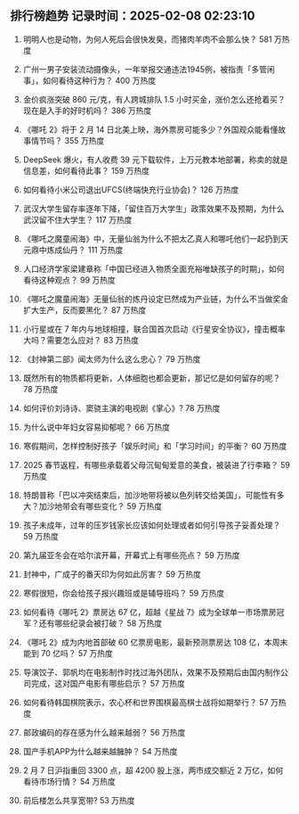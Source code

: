 
## 排行榜趋势 记录时间：2025-02-08 02:23:10
  
  1. 明明人也是动物，为何人死后会很快发臭，而猪肉羊肉不会那么快？ 581 万热度
    
  2. 广州一男子安装流动摄像头，一年举报交通违法1945例，被指责「多管闲事」，如何看待这种行为？ 400 万热度
    
  3. 金价疯涨突破 860 元/克，有人跨城排队 1.5 小时买金，涨价怎么还抢着买？现在是入手的好时机吗？ 386 万热度
    
  4. 《哪吒 2》将于 2 月 14 日北美上映，海外票房可能多少？外国观众能看懂故事情节吗？ 355 万热度
    
  5. DeepSeek 爆火，有人收费 39 元下载软件，上万元教本地部署，称卖的就是信息差，如何看待此事？ 159 万热度
    
  6. 如何看待小米公司退出UFCS(终端快充行业协会)？ 126 万热度
    
  7. 武汉大学生留存率逐年下降，「留住百万大学生」政策效果不及预期，为什么武汉留不住大学生？ 117 万热度
    
  8. 《哪吒之魔童闹海》中，无量仙翁为什么不把太乙真人和哪吒他们一起扔到天元鼎中炼成仙丹？ 111 万热度
    
  9. 人口经济学家梁建章称「中国已经进入物质全面充裕唯缺孩子的时期」，如何看待这种观点？ 99 万热度
    
  10. 《哪吒之魔童闹海》无量仙翁的炼丹设定已然成为产业链，为什么不当做奖金扩大生产，反而要黑化？ 87 万热度
    
  11. 小行星或在 7 年内与地球相撞，联合国首次启动《行星安全协议》，撞击概率大吗？需要怎么应对？ 83 万热度
    
  12. 《封神第二部》闻太师为什么这么忠心？ 79 万热度
    
  13. 既然所有的物质都将更新，人体细胞也都会更新，那记忆是如何留存的呢？ 78 万热度
    
  14. 如何评价刘诗诗、窦骁主演的电视剧《掌心》? 78 万热度
    
  15. 为什么说中年妇女容易抑郁呢？ 66 万热度
    
  16. 寒假期间，怎样控制好孩子「娱乐时间」和「学习时间」的平衡？ 60 万热度
    
  17. 2025 春节返程，有哪些承载着父母沉甸甸爱意的美食，被装进了行李箱？ 59 万热度
    
  18. 特朗普称「巴以冲突结束后，加沙地带将被以色列转交给美国」，可能性有多大？加沙地带会有哪些变化？ 59 万热度
    
  19. 孩子未成年，过年的压岁钱家长应该如何处理或者如何引导孩子妥善处理？ 59 万热度
    
  20. 第九届亚冬会在哈尔滨开幕，开幕式上有哪些亮点？ 59 万热度
    
  21. 封神中，广成子的番天印为何如此厉害？ 59 万热度
    
  22. 寒假很短，你会给孩子报兴趣班或是辅导班吗？ 59 万热度
    
  23. 如何看待《哪吒 2》票房达 67 亿，超越《星战 7》成为全球单一市场票房冠军？还有哪些纪录会被打破？ 58 万热度
    
  24. 《哪吒 2》成为内地首部破 60 亿票房电影，最新预测票房达 108 亿，本周末能到 70 亿吗？ 57 万热度
    
  25. 导演饺子、郭帆均在电影制作时找过海外团队，效果不及预期后由国内制作公司完成，这对国产电影有哪些启示？ 57 万热度
    
  26. 如何看待韩国棋院表示，农心杯和世界围棋最高棋士战将如期举行？ 57 万热度
    
  27. 邮政编码的存在感为什么越来越弱？ 56 万热度
    
  28. 国产手机APP为什么越来越臃肿？ 54 万热度
    
  29. 2 月 7 日沪指重回 3300 点，超 4200 股上涨，两市成交额近 2 万亿，如何看待市场行情？ 54 万热度
    
  30. 前后楼怎么共享宽带? 53 万热度
    